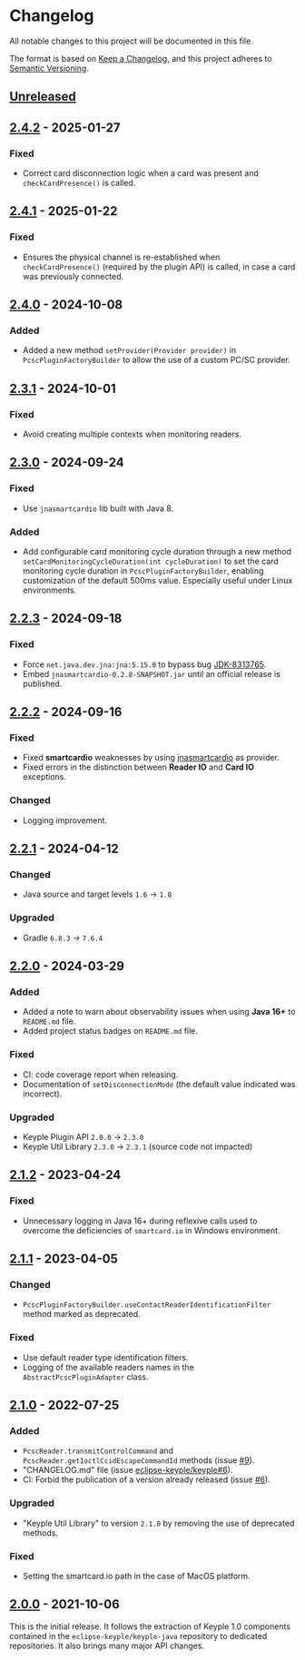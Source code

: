# Changelog
All notable changes to this project will be documented in this file.

The format is based on [Keep a Changelog](https://keepachangelog.com/en/1.0.0/),
and this project adheres to [Semantic Versioning](https://semver.org/spec/v2.0.0.html).

## [Unreleased]

## [2.4.2] - 2025-01-27
### Fixed
- Correct card disconnection logic when a card was present and `checkCardPresence()` is called.

## [2.4.1] - 2025-01-22
### Fixed
- Ensures the physical channel is re-established when `checkCardPresence()` (required by the plugin API) is called, in
  case a card was previously connected.

## [2.4.0] - 2024-10-08
### Added
- Added a new method `setProvider(Provider provider)` in `PcscPluginFactoryBuilder` to allow the use of a custom PC/SC
  provider.

## [2.3.1] - 2024-10-01
### Fixed
- Avoid creating multiple contexts when monitoring readers.

## [2.3.0] - 2024-09-24
### Fixed
- Use `jnasmartcardio` lib built with Java 8.
### Added
- Add configurable card monitoring cycle duration through a new method
  `setCardMonitoringCycleDuration(int cycleDuration)` to set the card monitoring cycle duration
  in `PcscPluginFactoryBuilder`, enabling customization of the default 500ms value. Especially useful under Linux
  environments.

## [2.2.3] - 2024-09-18
### Fixed
- Force `net.java.dev.jna:jna:5.15.0` to bypass bug [JDK-8313765](https://bugs.openjdk.org/browse/JDK-8313765).
- Embed `jnasmartcardio-0.2.8-SNAPSHOT.jar` until an official release is published.

## [2.2.2] - 2024-09-16
### Fixed
- Fixed **smartcardio** weaknesses by using [jnasmartcardio](https://github.com/jnasmartcardio/jnasmartcardio) as provider.
- Fixed errors in the distinction between **Reader IO** and **Card IO** exceptions.
### Changed
- Logging improvement.

## [2.2.1] - 2024-04-12
### Changed
- Java source and target levels `1.6` -> `1.8`
### Upgraded
- Gradle `6.8.3` -> `7.6.4`

## [2.2.0] - 2024-03-29
### Added
- Added a note to warn about observability issues when using **Java 16+** to `README.md` file.
- Added project status badges on `README.md` file.
### Fixed
- CI: code coverage report when releasing.
- Documentation of `setDisconnectionMode` (the default value indicated was incorrect).
### Upgraded
- Keyple Plugin API `2.0.0` -> `2.3.0`
- Keyple Util Library `2.3.0` -> `2.3.1` (source code not impacted)

## [2.1.2] - 2023-04-24
### Fixed
- Unnecessary logging in Java 16+ during reflexive calls used to overcome the deficiencies of `smartcard.io` in Windows 
environment.

## [2.1.1] - 2023-04-05
### Changed
- `PcscPluginFactoryBuilder.useContactReaderIdentificationFilter` method marked as deprecated.
### Fixed
- Use default reader type identification filters.
- Logging of the available readers names in the `AbstractPcscPluginAdapter` class.

## [2.1.0] - 2022-07-25
### Added
- `PcscReader.transmitControlCommand` and `PcscReader.getIoctlCcidEscapeCommandId` methods (issue [#9]).
- "CHANGELOG.md" file (issue [eclipse-keyple/keyple#6]).
- CI: Forbid the publication of a version already released (issue [#6]).
### Upgraded
- "Keyple Util Library" to version `2.1.0` by removing the use of deprecated methods.
### Fixed
- Setting the smartcard.io path in the case of MacOS platform.

## [2.0.0] - 2021-10-06
This is the initial release.
It follows the extraction of Keyple 1.0 components contained in the `eclipse-keyple/keyple-java` repository to dedicated repositories.
It also brings many major API changes.

[unreleased]: https://github.com/eclipse-keyple/keyple-plugin-pcsc-java-lib/compare/2.4.2...HEAD
[2.4.2]: https://github.com/eclipse-keyple/keyple-plugin-pcsc-java-lib/compare/2.4.1...2.4.2
[2.4.1]: https://github.com/eclipse-keyple/keyple-plugin-pcsc-java-lib/compare/2.4.0...2.4.1
[2.4.0]: https://github.com/eclipse-keyple/keyple-plugin-pcsc-java-lib/compare/2.3.1...2.4.0
[2.3.1]: https://github.com/eclipse-keyple/keyple-plugin-pcsc-java-lib/compare/2.3.0...2.3.1
[2.3.0]: https://github.com/eclipse-keyple/keyple-plugin-pcsc-java-lib/compare/2.2.3...2.3.0
[2.2.3]: https://github.com/eclipse-keyple/keyple-plugin-pcsc-java-lib/compare/2.2.2...2.2.3
[2.2.2]: https://github.com/eclipse-keyple/keyple-plugin-pcsc-java-lib/compare/2.2.1...2.2.2
[2.2.1]: https://github.com/eclipse-keyple/keyple-plugin-pcsc-java-lib/compare/2.2.0...2.2.1
[2.2.0]: https://github.com/eclipse-keyple/keyple-plugin-pcsc-java-lib/compare/2.1.2...2.2.0
[2.1.2]: https://github.com/eclipse-keyple/keyple-plugin-pcsc-java-lib/compare/2.1.1...2.1.2
[2.1.1]: https://github.com/eclipse-keyple/keyple-plugin-pcsc-java-lib/compare/2.1.0...2.1.1
[2.1.0]: https://github.com/eclipse-keyple/keyple-plugin-pcsc-java-lib/compare/2.0.0...2.1.0
[2.0.0]: https://github.com/eclipse-keyple/keyple-plugin-pcsc-java-lib/releases/tag/2.0.0

[#9]: https://github.com/eclipse-keyple/keyple-plugin-pcsc-java-lib/issues/9
[#6]: https://github.com/eclipse-keyple/keyple-plugin-pcsc-java-lib/issues/6

[eclipse-keyple/keyple#6]: https://github.com/eclipse-keyple/keyple/issues/6
